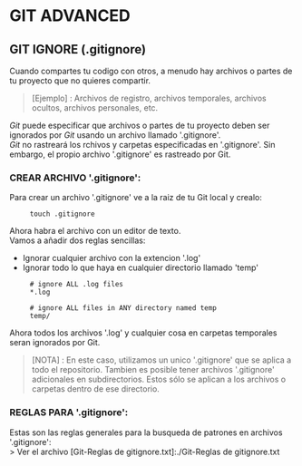 GIT ADVANCED
=====================
 ## GIT IGNORE (.gitignore)
  Cuando compartes tu codigo con otros, a menudo hay archivos o partes de tu proyecto que no quieres compartir.  

   > [Ejemplo] : Archivos de registro, archivos temporales, archivos ocultos, archivos personales, etc.  

  _Git_ puede especificar que archivos o partes de tu proyecto deben ser ignorados por _Git_ usando un archivo llamado '.gitignore'.  
  _Git_ no rastreará los rchivos y carpetas especificadas en '.gitignore'. Sin embargo, el propio archivo '.gitignore' es rastreado por Git.  

  ### CREAR ARCHIVO '.gitignore':  
   Para crear un archivo '.gitignore' ve a la raiz de tu Git local y crealo:  

   ~~~ bash:
   		touch .gitignore
   ~~~  

   Ahora habra el archivo con un editor de texto.  
   Vamos a añadir dos reglas sencillas:  
   - Ignorar cualquier archivo con la extencion '.log'
   - Ignorar todo lo que haya en cualquier directorio llamado 'temp'  

   ~~~ gitignore:
   		# ignore ALL .log files
   		*.log

   		# ignore ALL files in ANY directory named temp
   		temp/
   ~~~  

   Ahora todos los archivos '.log' y cualquier cosa en carpetas temporales seran ignorados por Git.  

   > [NOTA] : En este caso, utilizamos un unico '.gitignore' que se aplica a todo el repositorio. Tambien es posible tener archivos '.gitignore' adicionales en subdirectorios. Estos sólo se aplican a los archivos o carpetas dentro de ese directorio.  

  ### REGLAS PARA '.gitignore':  
   Estas son las reglas generales para la busqueda de patrones en archivos '.gitignore':  
    > Ver el archivo [Git-Reglas de gitignore.txt]:./Git-Reglas de gitignore.txt